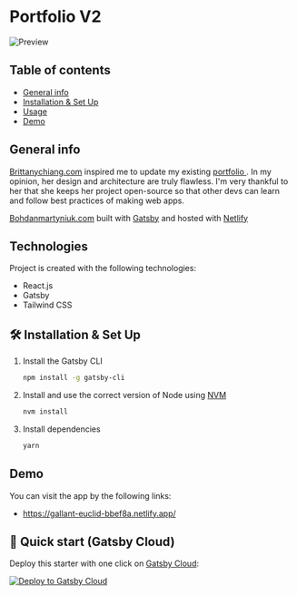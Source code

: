 # Portfolio V2

![Preview](https://res.cloudinary.com/koruja/image/upload/v1636382874/intro_k9fmxy.png)

## Table of contents

- [General info](#general-info)
- [Installation & Set Up](#installation)
- [Usage](#usage)
- [Demo](#demo)

## General info

<p align="left">
  
  <a href="https://brittanychiang.com" target="_blank">Brittanychiang.com</a> inspired me to update my existing <a href="https://portfolio-49bce.firebaseapp.com" target="_blank"> portfolio </a>. In my opinion, her design and architecture are truly flawless. I'm very thankful to her that she keeps her project open-source so that other devs can learn and follow best practices of making web apps. 
  </br>

<a href="https://gallant-euclid-bbef8a.netlify.app/" target="_blank">Bohdanmartyniuk.com</a> built with <a href="https://www.gatsbyjs.org/" target="_blank">Gatsby</a> and hosted with <a href="https://www.netlify.com/" target="_blank">Netlify
</a>

</p>

## Technologies

Project is created with the following technologies:

- React.js
- Gatsby
- Tailwind CSS

## 🛠 Installation & Set Up

1. Install the Gatsby CLI

   ```sh
   npm install -g gatsby-cli
   ```

2. Install and use the correct version of Node using [NVM](https://github.com/nvm-sh/nvm)

   ```sh
   nvm install
   ```

3. Install dependencies

   ```sh
   yarn
   ```

## Demo

You can visit the app by the following links:

- https://gallant-euclid-bbef8a.netlify.app/

## 🚀 Quick start (Gatsby Cloud)

Deploy this starter with one click on [Gatsby Cloud](https://www.gatsbyjs.com/cloud/):

[<img src="https://www.gatsbyjs.com/deploynow.svg" alt="Deploy to Gatsby Cloud">](https://www.gatsbyjs.com/dashboard/deploynow?url=https://github.com/gatsbyjs/gatsby-starter-minimal)

